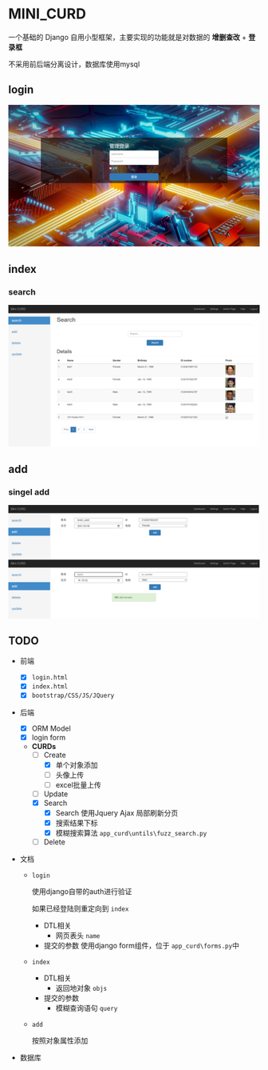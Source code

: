 # MINI_CURD

一个基础的 Django 自用小型框架，主要实现的功能就是对数据的 **增删查改** + **登录框**

不采用前后端分离设计，数据库使用mysql

## login

![](./docs/imgs/login.png)

## index

### search
![](./docs/imgs/index-search.png)

## add

### singel add

![](./docs/imgs/sigadd.png)

## TODO

- 前端
    - [x] `login.html`
    - [x] `index.html`
    - [x] `bootstrap/CSS/JS/JQuery`
- 后端
    - [x] ORM Model
    - [x] login form
    - **CURDs**
        - [ ] Create
           - [x] 单个对象添加
           - [ ] 头像上传
           - [ ] excel批量上传
        - [ ] Update
        - [x] Search
          - [x] Search 使用Jquery Ajax 局部刷新分页
          - [x] 搜索结果下标
          - [x] 模糊搜索算法 `app_curd\untils\fuzz_search.py`
        - [ ] Delete
- 文档
    - `login`

        使用django自带的auth进行验证

        如果已经登陆则重定向到 `index`

        - DTL相关
            - 网页表头 `name`
        - 提交的参数 
            使用django form组件，位于 `app_curd\forms.py`中

    - `index` 
        - DTL相关
            - 返回地对象 `objs`
        - 提交的参数
            - 模糊查询语句 `query`
        
    - `add`

        按照对象属性添加


- 数据库